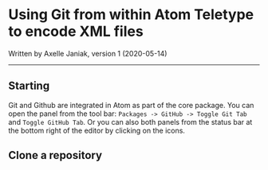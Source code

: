 # Using Git from within Atom Teletype to encode XML files

Written by Axelle Janiak, version 1 (2020-05-14)

****
## Starting
Git and Github are integrated in Atom as part of the core package.
You can open the panel from the tool bar: `Packages -> GitHub -> Toggle Git Tab` and `Toggle GitHub Tab`.
Or you can also both panels from the status bar at the bottom right of the editor by clicking on the icons.

## Clone a repository
